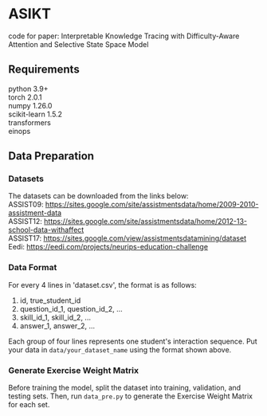 # ASIKT
code for paper: Interpretable Knowledge Tracing with Difficulty-Aware Attention  and Selective State Space Model
## Requirements
python 3.9+  
torch 2.0.1  
numpy 1.26.0  
scikit-learn 1.5.2  
transformers  
einops  
## Data Preparation
### Datasets
The datasets can be downloaded from the links below:  
ASSIST09: https://sites.google.com/site/assistmentsdata/home/2009-2010-assistment-data  
ASSIST12: https://sites.google.com/site/assistmentsdata/home/2012-13-school-data-withaffect  
ASSIST17: https://sites.google.com/view/assistmentsdatamining/dataset  
Eedi: https://eedi.com/projects/neurips-education-challenge  

### Data Format
For every 4 lines in 'dataset.csv', the format is as follows:

1. id, true_student_id
2. question_id_1, question_id_2, ...
3. skill_id_1, skill_id_2, ...
4. answer_1, answer_2, ...

Each group of four lines represents one student's interaction sequence.
Put your data in `data/your_dataset_name` using the format shown above.

### Generate Exercise Weight Matrix
Before training the model, split the dataset into training, validation, and testing sets. Then, run `data_pre.py` to generate the Exercise Weight Matrix for each set.
